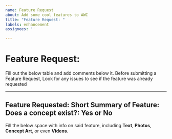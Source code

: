 ```yaml
---
name: Feature Request
about: Add some cool features to AWC
title: "Feature Request: "
labels: enhancement
assignees: ''

---
```


# Feature Request:

Fill out the below table and add comments below it. Before submitting a Feature Request, Look for any issues to see if the feature was already requested  

---
Feature Requested: 
Short Summary of Feature:
Does a concept exist?: **Yes or No**
---

Fill the below space with info on said feature, including **Text**, **Photos**, **Concept Art**, or even **Videos**.
